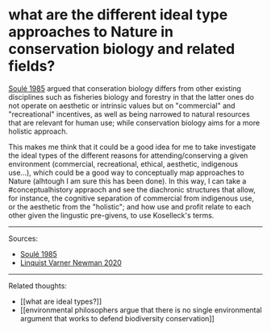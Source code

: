 # what are the different ideal type approaches to Nature in conservation biology and related fields?

[Soulé 1985](Soulé%201985.md) argued that conseration biology differs from other existing disciplines such as fisheries biology and forestry in that the latter ones do not operate on aesthetic or intrinsic values but on "commercial" and "recreational" incentives, as well as being narrowed to natural resources that are relevant for human use; while conservation biology aims for a more holistic approach.

This makes me think that it could be a good idea for me to take investigate the ideal types of the different reasons for attending/conserving a given environment (commercial, recreational, ethical, aesthetic, indigenous use...), which could be a good way to conceptually map approaches to Nature (alhtough I am sure this has been done). In this way, I can take a #conceptualhistory appraoch and see the diachronic structures that allow, for instance, the cognitive separation of commercial from indigenous use, or the aesthetic from the "holistic"; and how use and profit relate to each other given the lingustic pre-givens, to use Koselleck's terms.



--- 

Sources:
- [Soulé 1985](Soulé%201985.md)
- [Linquist Varner Newman 2020](Linquist%20Varner%20Newman%202020.md)


---

Related thoughts:

- [[what are ideal types?]]
- [[environmental philosophers argue that there is no single environmental argument that works to defend biodiversity conservation]]